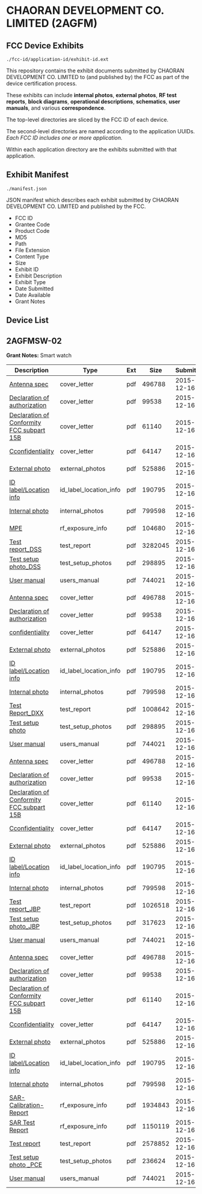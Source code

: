 # CHAORAN DEVELOPMENT CO. LIMITED (2AGFM)
## FCC Device Exhibits

```
./fcc-id/application-id/exhibit-id.ext
```

This repository contains the exhibit documents submitted by CHAORAN DEVELOPMENT CO. LIMITED to (and published by) the FCC as part of the device certification process.

These exhibits can include **internal photos**, **external photos**, **RF test reports**, **block diagrams**, **operational descriptions**, **schematics**, **user manuals**, and various **correspondence**.

The top-level directories are sliced by the FCC ID of each device.

The second-level directories are named according to the application UUIDs. *Each FCC ID includes one or more application.*

Within each application directory are the exhibits submitted with that application. 

## Exhibit Manifest

```
./manifest.json
```

JSON manifest which describes each exhibit submitted by CHAORAN DEVELOPMENT CO. LIMITED and published by the FCC.

- FCC ID
- Grantee Code
- Product Code
- MD5
- Path
- File Extension
- Content Type
- Size
- Exhibit ID
- Exhibit Description
- Exhibit Type
- Date Submitted
- Date Available
- Grant Notes

## Device List
## 2AGFMSW-02
**Grant Notes:** Smart watch

| Description | Type | Ext | Size | Submitted | Available |
| ----------- | ---- | --- | ---- | --------- | --------- |
| [Antenna spec](2AGFMSW-02/99ca3259423b7c71d5e042757f2f704f/2843563.pdf) | cover_letter | pdf | 496788 | 2015-12-16 | 2015-12-17 |
| [Declaration of authorization](2AGFMSW-02/99ca3259423b7c71d5e042757f2f704f/2843579.pdf) | cover_letter | pdf | 99538 | 2015-12-16 | 2015-12-17 |
| [ Declaration of Conformity FCC subpart 15B](2AGFMSW-02/99ca3259423b7c71d5e042757f2f704f/2843580.pdf) | cover_letter | pdf | 61140 | 2015-12-16 | 2015-12-17 |
| [Cconfidentiality](2AGFMSW-02/99ca3259423b7c71d5e042757f2f704f/2843581.pdf) | cover_letter | pdf | 64147 | 2015-12-16 | 2015-12-17 |
| [External photo](2AGFMSW-02/99ca3259423b7c71d5e042757f2f704f/2843566.pdf) | external_photos | pdf | 525886 | 2015-12-16 | 2015-12-17 |
| [ID label/Location info](2AGFMSW-02/99ca3259423b7c71d5e042757f2f704f/2843565.pdf) | id_label_location_info | pdf | 190795 | 2015-12-16 | 2015-12-17 |
| [Internal photo](2AGFMSW-02/99ca3259423b7c71d5e042757f2f704f/2843567.pdf) | internal_photos | pdf | 799598 | 2015-12-16 | 2015-12-17 |
| [MPE](2AGFMSW-02/99ca3259423b7c71d5e042757f2f704f/2843687.pdf) | rf_exposure_info | pdf | 104680 | 2015-12-16 | 2015-12-17 |
| [Test report_DSS](2AGFMSW-02/99ca3259423b7c71d5e042757f2f704f/2843688.pdf) | test_report | pdf | 3282045 | 2015-12-16 | 2015-12-17 |
| [Test setup photo_DSS](2AGFMSW-02/99ca3259423b7c71d5e042757f2f704f/2843620.pdf) | test_setup_photos | pdf | 298895 | 2015-12-16 | 2015-12-17 |
| [User manual](2AGFMSW-02/99ca3259423b7c71d5e042757f2f704f/2843569.pdf) | users_manual | pdf | 744021 | 2015-12-16 | 2015-12-17 |
| [Antenna spec](2AGFMSW-02/ec194721e68659db745bd4720e526e2d/2843563.pdf) | cover_letter | pdf | 496788 | 2015-12-16 | 2015-12-17 |
| [ Declaration of authorization](2AGFMSW-02/ec194721e68659db745bd4720e526e2d/2843579.pdf) | cover_letter | pdf | 99538 | 2015-12-16 | 2015-12-17 |
| [confidentiality](2AGFMSW-02/ec194721e68659db745bd4720e526e2d/2843581.pdf) | cover_letter | pdf | 64147 | 2015-12-16 | 2015-12-17 |
| [External photo](2AGFMSW-02/ec194721e68659db745bd4720e526e2d/2843566.pdf) | external_photos | pdf | 525886 | 2015-12-16 | 2015-12-17 |
| [ID label/Location info](2AGFMSW-02/ec194721e68659db745bd4720e526e2d/2843565.pdf) | id_label_location_info | pdf | 190795 | 2015-12-16 | 2015-12-17 |
| [Internal photo](2AGFMSW-02/ec194721e68659db745bd4720e526e2d/2843567.pdf) | internal_photos | pdf | 799598 | 2015-12-16 | 2015-12-17 |
| [Test Report_DXX](2AGFMSW-02/ec194721e68659db745bd4720e526e2d/2843622.pdf) | test_report | pdf | 1008642 | 2015-12-16 | 2015-12-17 |
| [Test setup photo](2AGFMSW-02/ec194721e68659db745bd4720e526e2d/2843620.pdf) | test_setup_photos | pdf | 298895 | 2015-12-16 | 2015-12-17 |
| [User manual](2AGFMSW-02/ec194721e68659db745bd4720e526e2d/2843569.pdf) | users_manual | pdf | 744021 | 2015-12-16 | 2015-12-17 |
| [Antenna spec](2AGFMSW-02/0d51b0b5e62d633bebfef67f3aec86b2/2843563.pdf) | cover_letter | pdf | 496788 | 2015-12-16 | 2015-12-17 |
| [Declaration of authorization](2AGFMSW-02/0d51b0b5e62d633bebfef67f3aec86b2/2843579.pdf) | cover_letter | pdf | 99538 | 2015-12-16 | 2015-12-17 |
| [Declaration of Conformity FCC subpart 15B](2AGFMSW-02/0d51b0b5e62d633bebfef67f3aec86b2/2843580.pdf) | cover_letter | pdf | 61140 | 2015-12-16 | 2015-12-17 |
| [Cconfidentiality](2AGFMSW-02/0d51b0b5e62d633bebfef67f3aec86b2/2843581.pdf) | cover_letter | pdf | 64147 | 2015-12-16 | 2015-12-17 |
| [External photo](2AGFMSW-02/0d51b0b5e62d633bebfef67f3aec86b2/2843566.pdf) | external_photos | pdf | 525886 | 2015-12-16 | 2015-12-17 |
| [ID label/Location info](2AGFMSW-02/0d51b0b5e62d633bebfef67f3aec86b2/2843565.pdf) | id_label_location_info | pdf | 190795 | 2015-12-16 | 2015-12-17 |
| [Internal photo](2AGFMSW-02/0d51b0b5e62d633bebfef67f3aec86b2/2843567.pdf) | internal_photos | pdf | 799598 | 2015-12-16 | 2015-12-17 |
| [Test report_JBP](2AGFMSW-02/0d51b0b5e62d633bebfef67f3aec86b2/2843712.pdf) | test_report | pdf | 1026518 | 2015-12-16 | 2015-12-17 |
| [Test setup photo_JBP](2AGFMSW-02/0d51b0b5e62d633bebfef67f3aec86b2/2843709.pdf) | test_setup_photos | pdf | 317623 | 2015-12-16 | 2015-12-17 |
| [User manual](2AGFMSW-02/0d51b0b5e62d633bebfef67f3aec86b2/2843569.pdf) | users_manual | pdf | 744021 | 2015-12-16 | 2015-12-17 |
| [Antenna spec](2AGFMSW-02/65e2fe37a362b1dd02dcecb1e671cc2b/2843563.pdf) | cover_letter | pdf | 496788 | 2015-12-16 | 2015-12-17 |
| [Declaration of authorization](2AGFMSW-02/65e2fe37a362b1dd02dcecb1e671cc2b/2843579.pdf) | cover_letter | pdf | 99538 | 2015-12-16 | 2015-12-17 |
| [Declaration of Conformity FCC subpart 15B](2AGFMSW-02/65e2fe37a362b1dd02dcecb1e671cc2b/2843580.pdf) | cover_letter | pdf | 61140 | 2015-12-16 | 2015-12-17 |
| [Cconfidentiality](2AGFMSW-02/65e2fe37a362b1dd02dcecb1e671cc2b/2843581.pdf) | cover_letter | pdf | 64147 | 2015-12-16 | 2015-12-17 |
| [External photo](2AGFMSW-02/65e2fe37a362b1dd02dcecb1e671cc2b/2843566.pdf) | external_photos | pdf | 525886 | 2015-12-16 | 2015-12-17 |
| [ID label/Location info](2AGFMSW-02/65e2fe37a362b1dd02dcecb1e671cc2b/2843565.pdf) | id_label_location_info | pdf | 190795 | 2015-12-16 | 2015-12-17 |
| [Internal photo](2AGFMSW-02/65e2fe37a362b1dd02dcecb1e671cc2b/2843567.pdf) | internal_photos | pdf | 799598 | 2015-12-16 | 2015-12-17 |
| [SAR-Calibration-Report](2AGFMSW-02/65e2fe37a362b1dd02dcecb1e671cc2b/2843577.pdf) | rf_exposure_info | pdf | 1934843 | 2015-12-16 | 2015-12-17 |
| [SAR Test Report](2AGFMSW-02/65e2fe37a362b1dd02dcecb1e671cc2b/2843578.pdf) | rf_exposure_info | pdf | 1150119 | 2015-12-16 | 2015-12-17 |
| [Test report](2AGFMSW-02/65e2fe37a362b1dd02dcecb1e671cc2b/2843576.pdf) | test_report | pdf | 2578852 | 2015-12-16 | 2015-12-17 |
| [Test setup photo _PCE](2AGFMSW-02/65e2fe37a362b1dd02dcecb1e671cc2b/2843568.pdf) | test_setup_photos | pdf | 236624 | 2015-12-16 | 2015-12-17 |
| [User manual](2AGFMSW-02/65e2fe37a362b1dd02dcecb1e671cc2b/2843569.pdf) | users_manual | pdf | 744021 | 2015-12-16 | 2015-12-17 |
